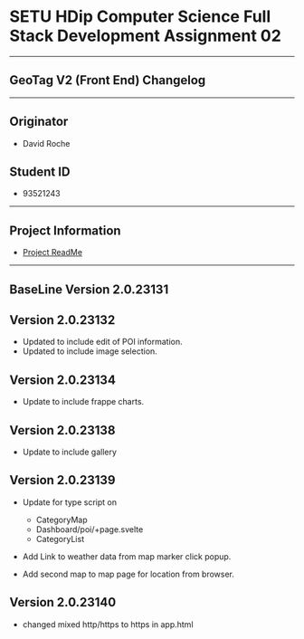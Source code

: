 # SETU HDip Computer Science  Full Stack Development Assignment 02

---

## GeoTag V2 (Front End) Changelog

---

## Originator

- David Roche

## Student ID  

- 93521243

---

## Project Information

- [Project ReadMe](/readme.md)

---

## BaseLine Version 2.0.23131


## Version 2.0.23132

- Updated to include edit of POI information.
- Updated to include image selection.

## Version 2.0.23134

- Update to include frappe charts.

## Version 2.0.23138

- Update to include gallery

## Version 2.0.23139

- Update for type script on 
    - CategoryMap
    - Dashboard/poi/+page.svelte
    - CategoryList

- Add Link to weather data from map marker click popup.

- Add second map to map page for location from browser.

## Version 2.0.23140

- changed mixed http/https to https in app.html
